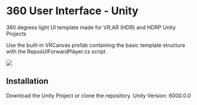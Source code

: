# 360 User Interface - Unity

360 degress light UI template made for VR,AR (HDR) and HDRP Unity Projects

Use the built-in VRCanvas prefab containing the basic template structure with the ReposUIForwardPlayer.cs script.

![](https://github.com/DakkuaDev/360-user-interface-unity/blob/master/demo.gif)

## Installation

Download the Unity Project or clone the repository. Unity Version: 6000.0.0 
